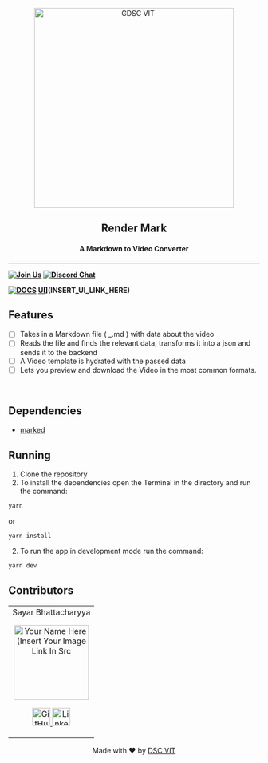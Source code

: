 <p align="center">
<a href="https://dscvit.com">
 <img width="400" src="https://user-images.githubusercontent.com/56252312/159312411-58410727-3933-4224-b43e-4e9b627838a3.png#gh-light-mode-only" alt="GDSC VIT"/>
</a>
 <h2 align="center"> Render Mark </h2>
 <h4 align="center"> A Markdown to Video Converter <h4>
</p>

---

[![Join Us](https://img.shields.io/badge/Join%20Us-Developer%20Student%20Clubs-red)](https://dsc.community.dev/vellore-institute-of-technology/)
[![Discord Chat](https://img.shields.io/discord/760928671698649098.svg)](https://discord.gg/498KVdSKWR)

[![DOCS](https://img.shields.io/badge/Documentation-see%20docs-green?style=flat-square&logo=appveyor)](INSERT_LINK_FOR_DOCS_HERE)
[UI](https://img.shields.io/badge/User%20Interface-Link%20to%20UI-orange?style=flat-square&logo=appveyor)](INSERT_UI_LINK_HERE)

## Features

- [ ] Takes in a Markdown file ( \_.md ) with data about the video
- [ ] Reads the file and finds the relevant data, transforms it into a json and sends it to the backend
- [ ] A Video template is hydrated with the passed data
- [ ] Lets you preview and download the Video in the most common formats.

<br>

## Dependencies

- [marked](https://marked.js.org/)

## Running

1. Clone the repository
2. To install the dependencies open the Terminal in the directory and run the command:

```bash
yarn
```

or

```bash
yarn install
```

2. To run the app in development mode run the command:

```bash
yarn dev
```

## Contributors

<table>
 <tr align="center">
  <td>
  Sayar Bhattacharyya
  <p align="center">
   <img src = "https://dscvit.com/images/dsc-logo-square.svg" width="150" height="150" alt="Your Name Here (Insert Your Image Link In Src">
  </p>
   <p align="center">
    <a href = "https://github.com/SayarB">
     <img src = "http://www.iconninja.com/files/241/825/211/round-collaboration-social-github-code-circle-network-icon.svg" width="36" height = "36" alt="GitHub"/>
    </a>
    <a href = "#">
     <img src = "http://www.iconninja.com/files/863/607/751/network-linkedin-social-connection-circular-circle-media-icon.svg" width="36" height="36" alt="LinkedIn"/>
    </a>
   </p>
  </td>
 </tr>
</table>

<p align="center">
 Made with ❤ by <a href="https://dscvit.com">DSC VIT</a>
</p>
